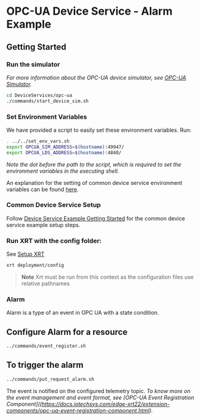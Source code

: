 # OPC-UA Device Service - Alarm Example

## Getting Started

### **Run the simulator**

_For more information about the OPC-UA device simulator, see [OPC-UA Simulator](https://docs.iotechsys.com/edge-xrt22/simulators/opc-ua/overview.html)._

```bash
cd DeviceServices/opc-ua
./commands/start_device_sim.sh
```

### **Set Environment Variables**

We have provided a script to easily set these environment variables. Run:

```bash
. ../../set_env_vars.sh
export OPCUA_SIM_ADDRESS=$(hostname):49947/
export OPCUA_LDS_ADDRESS=$(hostname):4840/
```

_Note the dot before the path to the script, which is required to set the environment variables in the executing shell._

An explanation for the setting of common device service environment variables can be found [here](../interactive-walkthrough/ds-getting-started-common.md#Device-service-configuration-setup).

### **Common Device Service Setup**

Follow [Device Service Example Getting Started](../interactive-walkthrough/ds-getting-started-common.md) for the common device service example setup steps.

### **Run XRT with the config folder:**

See [Setup XRT](../interactive-walkthrough/setup-xrt.md)

```bash
xrt deployment/config
```

> **Note** Xrt must be run from this context as the configuration files use relative pathnames

### Alarm

Alarm is a type of an event in OPC UA with a state condition. 

## Configure Alarm for a resource

```bash
../commands/event_register.sh
```

## To trigger the alarm

```bash
../commands/put_request_alarm.sh
```
The event is notified on the configured telemetry topic. 
_To know more on the event management and event format, see [OPC-UA Event Registration Component]((https://docs.iotechsys.com/edge-xrt22/extension-components/opc-ua-event-registration-component.html)._ 

